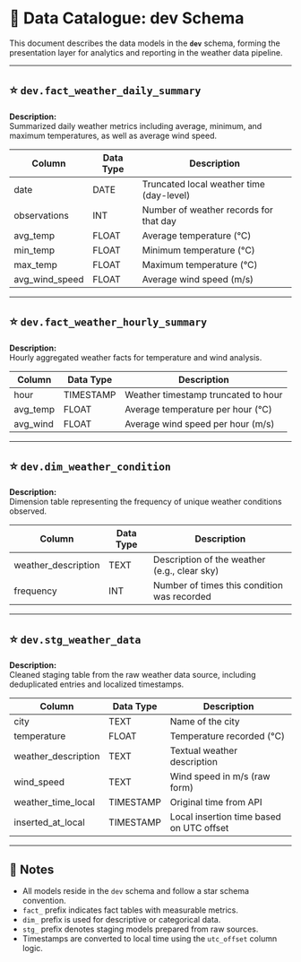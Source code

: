 # 📒 Data Catalogue: dev Schema

This document describes the data models in the **`dev`** schema, forming the presentation layer for analytics and reporting in the weather data pipeline.

---

## ⭐ `dev.fact_weather_daily_summary`

**Description:**  
Summarized daily weather metrics including average, minimum, and maximum temperatures, as well as average wind speed.

| Column         | Data Type | Description                                      |
|----------------|-----------|--------------------------------------------------|
| date           | DATE      | Truncated local weather time (day-level)         |
| observations   | INT       | Number of weather records for that day          |
| avg_temp       | FLOAT     | Average temperature (°C)                         |
| min_temp       | FLOAT     | Minimum temperature (°C)                         |
| max_temp       | FLOAT     | Maximum temperature (°C)                         |
| avg_wind_speed | FLOAT     | Average wind speed (m/s)                        |

---

## ⭐ `dev.fact_weather_hourly_summary`

**Description:**  
Hourly aggregated weather facts for temperature and wind analysis.

| Column     | Data Type | Description                           |
|------------|-----------|---------------------------------------|
| hour       | TIMESTAMP | Weather timestamp truncated to hour   |
| avg_temp   | FLOAT     | Average temperature per hour (°C)     |
| avg_wind   | FLOAT     | Average wind speed per hour (m/s)    |

---

## ⭐ `dev.dim_weather_condition`

**Description:**  
Dimension table representing the frequency of unique weather conditions observed.

| Column             | Data Type | Description                                  |
|--------------------|-----------|----------------------------------------------|
| weather_description| TEXT      | Description of the weather (e.g., clear sky) |
| frequency          | INT       | Number of times this condition was recorded  |

---

## ⭐ `dev.stg_weather_data`

**Description:**  
Cleaned staging table from the raw weather data source, including deduplicated entries and localized timestamps.

| Column            | Data Type | Description                                              |
|-------------------|-----------|----------------------------------------------------------|
| city              | TEXT      | Name of the city                                         |
| temperature       | FLOAT     | Temperature recorded (°C)                                |
| weather_description | TEXT    | Textual weather description                              |
| wind_speed        | TEXT      | Wind speed in m/s (raw form)                            |
| weather_time_local| TIMESTAMP | Original time from API                                   |
| inserted_at_local | TIMESTAMP | Local insertion time based on UTC offset                |

---

## 🧾 Notes

- All models reside in the `dev` schema and follow a star schema convention.
- `fact_` prefix indicates fact tables with measurable metrics.
- `dim_` prefix is used for descriptive or categorical data.
- `stg_` prefix denotes staging models prepared from raw sources.
- Timestamps are converted to local time using the `utc_offset` column logic.
